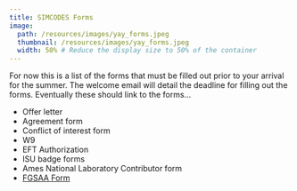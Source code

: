 ```yaml
---
title: SIMCODES Forms
image:
  path: /resources/images/yay_forms.jpeg
  thumbnail: /resources/images/yay_forms.jpeg
  width: 50% # Reduce the display size to 50% of the container
---
```


For now this is a list of the forms that must be filled out prior to your
arrival for the summer. The welcome email will detail the deadline for filling
out the forms. Eventually these should link to the forms...


- Offer letter
- Agreement form
- Conflict of interest form
- W9
- EFT Authorization
- ISU badge forms
- Ames National Laboratory Contributor form
- [FGSAA Form](https://iastate.qualtrics.com/jfe/form/SV_4OUDeL2IGiUPrCJ)